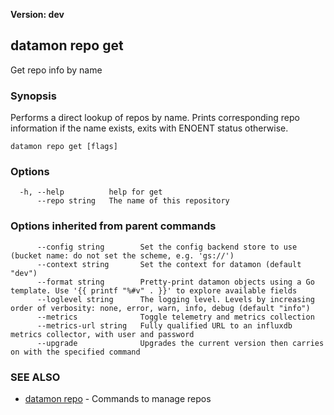 **Version: dev**

## datamon repo get

Get repo info by name

### Synopsis

Performs a direct lookup of repos by name.
Prints corresponding repo information if the name exists,
exits with ENOENT status otherwise.

```
datamon repo get [flags]
```

### Options

```
  -h, --help          help for get
      --repo string   The name of this repository
```

### Options inherited from parent commands

```
      --config string        Set the config backend store to use (bucket name: do not set the scheme, e.g. 'gs://')
      --context string       Set the context for datamon (default "dev")
      --format string        Pretty-print datamon objects using a Go template. Use '{{ printf "%#v" . }}' to explore available fields
      --loglevel string      The logging level. Levels by increasing order of verbosity: none, error, warn, info, debug (default "info")
      --metrics              Toggle telemetry and metrics collection
      --metrics-url string   Fully qualified URL to an influxdb metrics collector, with user and password
      --upgrade              Upgrades the current version then carries on with the specified command
```

### SEE ALSO

* [datamon repo](datamon_repo.md)	 - Commands to manage repos

